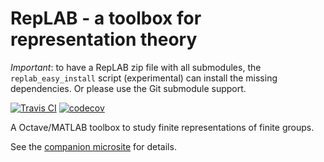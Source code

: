 # RepLAB - a toolbox for representation theory

*Important*: to have a RepLAB zip file with all submodules, the `replab_easy_install` script (experimental) can install the missing dependencies. Or please use the Git submodule support.

[![Travis CI](https://travis-ci.com/replab/replab.svg?branch=master)](https://travis-ci.com/replab/replab) [![codecov](https://codecov.io/gh/replab/replab/branch/master/graph/badge.svg)](https://codecov.io/gh/replab/replab)

A Octave/MATLAB toolbox to study finite representations of finite groups.

See the [companion microsite](https://replab.github.io/replab/) for details.
